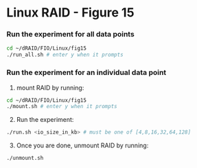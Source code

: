 # Linux RAID - Figure 15

### Run the experiment for all data points
```Bash
cd ~/dRAID/FIO/Linux/fig15
./run_all.sh # enter y when it prompts
```

### Run the experiment for an individual data point

1. mount RAID by running:
```Bash
cd ~/dRAID/FIO/Linux/fig15
./mount.sh # enter y when it prompts
```

2. Run the experiment:
```Bash
./run.sh <io_size_in_kb> # must be one of [4,8,16,32,64,128]
```

3. Once you are done, unmount RAID by running:
```Bash
./unmount.sh
```